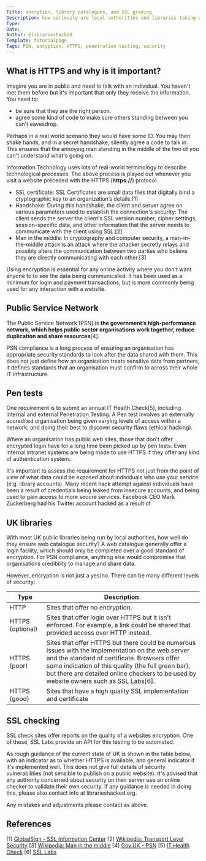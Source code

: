 ```yaml
---
Title: encrytion, library catalogues, and SSL grading
Description: how seriously are local authorities and libraries taking web security, and how can it be tested?
Type:
Date:
Author: @librarieshacked
Template: tutorialpage
Tags: PSN, encyption, HTTPS, penetration testing, security
---
```


## What is HTTPS and why is it important?

Imagine you are in public and need to talk with an individual.  You haven't met them before but it's important that only they receive the information.  You need to:

- be sure that they are the right person.
- agree some kind of code to make sure others standing between you can't eavesdrop.

Perhaps in a real world scenario they would have some ID.  You may then shake hands, and in a secret handshake, silently agree a code to talk in.  This ensures that the annoying man standing in the middle of the two of you can't understand what's going on.

Information Technology uses lots of real-world terminology to describe technological processes.  The above process is played out whenever you visit a website preceded with the HTTPS (**https://**) protocol.

- SSL certificate: SSL Certificates are small data files that digitally bind a cryptographic key to an organization’s details.[1]
- Handshake: During this handshake, the client and server agree on various parameters used to establish the connection's security: The client sends the server the client's SSL version number, cipher settings, session-specific data, and other information that the server needs to communicate with the client using SSL.[2]
- Man in the middle: In cryptography and computer security, a man-in-the-middle attack is an attack where the attacker secretly relays and possibly alters the communication between two parties who believe they are directly communicating with each other.[3]

Using encryption is essential for any online activity where you don't want anyone to to see the data being communicated.  It has been used as a minimum for login and payment transactions, but is more commonly being used for any interaction with a website. 

## Public Service Network

The Public Service Network (PSN) is **the government’s high-performance network, which helps public sector organisations work together, reduce duplication and share resources**[4].

PSN compliance is a long process of ensuring an organisation has appropriate security standards to look after the data shared with them.  This does not just define how an organisation treats sensitive data from partners, it defines standards that an organisation must confirm to across their whole IT infrastructure.

## Pen tests

One requirement is to submit an annual IT Health Check[5], including internal and external Penetration Testing.  A Pen test involves an externally accredited organisation being given varying levels of access within a network, and doing their best to discover security flaws (ethical hacking).

Where an organisation has public web sites, those that don't offer encrypted login have for a long time been picked up by pen tests.  Even internal intranet systems are being made to use HTTPS if they offer any kind of authentication system.

It's important to assess the requirement for HTTPS not just from the point of view of what data could be exposed about individuals who use your service (e.g. library accounts).  Many recent hack attempt against individuals have been a result of credentials being leaked from insecure accounts, and being used to gain access to more secure services.  Facebook CEO Mark Zuckerberg had his Twitter account hacked as a result of 

## UK libraries

With most UK public libraries being run by local authorities, how well do they ensure web catalogue security?  A web catalogue generally offer a login facility, which should only be completed over a good standard of encryption.  For PSN compliance, anything else would compromise that organisations credibility to manage and share data.  

However, encryption is not just a yes/no.  There can be many different levels of security:

| Type | Description |
| ---- | ----------- |
| HTTP | Sites that offer no encryption. |
| HTTPS (optional) | Sites that offer login over HTTPS but it isn't enforced.  For example, a link could be shared that provided access over HTTP instead. |
| HTTPS (poor) | Sites that offer HTTPS but there could be numerous issues with the implementation on the web server and the standard of certificate.  Browsers offer some indication of this quality (the full green bar), but there are detailed online checkers to be used by website owners such as SSL Labs[6]. |
| HTTPS (good) | Sites that have a high quality SSL implementation and certificate |

## SSL checking

SSL check sites offer reports on the quality of a websites encryption.  One of these, SSL Labs provide an API for this testing to be automated.

As rough guidance of the current state of UK is shown in the table below, with an indicator as to whether HTTPS is available, and general indicator if it's implemented well.  This does not give full details of security vulnerabilities (not sensible to publish on a public website).  It's advised that any authority concerned about security on their server use an online checker to validate their own security.  If any guidance is needed in doing this, please also contact info at librarieshacked.org.

Any mistakes and adjustments please contact as above.

## References

[1] [GlobalSign - SSL Information Center](https://www.globalsign.com/en/ssl-information-center/what-is-an-ssl-certificate/)
[2] [Wikipedia: Transport Level Security](https://en.wikipedia.org/wiki/Transport_Layer_Security)
[3] [Wikipedia: Man in the middle](https://en.wikipedia.org/wiki/Man-in-the-middle_attack)
[4] [Gov.UK - PSN](https://www.gov.uk/government/groups/public-services-network)
[5] [IT Health Check](https://www.gov.uk/government/publications/it-health-check-ithc-supporting-guidance/it-health-check-ithc-supporting-guidance)
[6] [SSL Labs](https://www.ssllabs.com/ssltest/)